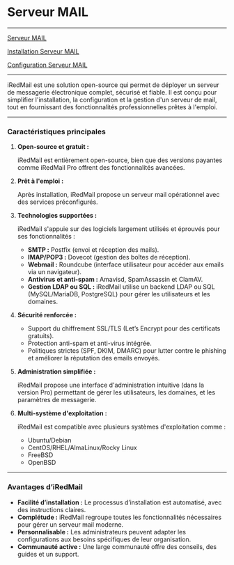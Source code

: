 # Serveur MAIL

---

[Serveur MAIL](https://www.notion.so/Serveur-MAIL-17b6eac6b63a808abde1d7362f436632?pvs=21)

[Installation Serveur MAIL](https://www.notion.so/Installation-Serveur-MAIL-17e6eac6b63a805ab58bc145c0975285?pvs=21)

[Configuration Serveur MAIL](https://www.notion.so/Configuration-Serveur-MAIL-17e6eac6b63a80a7bcd4f7f723d76d34?pvs=21)

---

iRedMail est une solution open-source qui permet de déployer un serveur de messagerie électronique complet, sécurisé et fiable. Il est conçu pour simplifier l'installation, la configuration et la gestion d'un serveur de mail, tout en fournissant des fonctionnalités professionnelles prêtes à l'emploi.

---

### **Caractéristiques principales**

1. **Open-source et gratuit :**
    
    iRedMail est entièrement open-source, bien que des versions payantes comme iRedMail Pro offrent des fonctionnalités avancées.
    
2. **Prêt à l'emploi :**
    
    Après installation, iRedMail propose un serveur mail opérationnel avec des services préconfigurés.
    
3. **Technologies supportées :**
    
    iRedMail s'appuie sur des logiciels largement utilisés et éprouvés pour ses fonctionnalités :
    
    - **SMTP :** Postfix (envoi et réception des mails).
    - **IMAP/POP3 :** Dovecot (gestion des boîtes de réception).
    - **Webmail :** Roundcube (interface utilisateur pour accéder aux emails via un navigateur).
    - **Antivirus et anti-spam :** Amavisd, SpamAssassin et ClamAV.
    - **Gestion LDAP ou SQL :** iRedMail utilise un backend LDAP ou SQL (MySQL/MariaDB, PostgreSQL) pour gérer les utilisateurs et les domaines.
4. **Sécurité renforcée :**
    - Support du chiffrement SSL/TLS (Let’s Encrypt pour des certificats gratuits).
    - Protection anti-spam et anti-virus intégrée.
    - Politiques strictes (SPF, DKIM, DMARC) pour lutter contre le phishing et améliorer la réputation des emails envoyés.
5. **Administration simplifiée :**
    
    iRedMail propose une interface d'administration intuitive (dans la version Pro) permettant de gérer les utilisateurs, les domaines, et les paramètres de messagerie.
    
6. **Multi-système d'exploitation :**
    
    iRedMail est compatible avec plusieurs systèmes d'exploitation comme :
    
    - Ubuntu/Debian
    - CentOS/RHEL/AlmaLinux/Rocky Linux
    - FreeBSD
    - OpenBSD

---

### **Avantages d’iRedMail**

- **Facilité d’installation :** Le processus d’installation est automatisé, avec des instructions claires.
- **Complétude :** iRedMail regroupe toutes les fonctionnalités nécessaires pour gérer un serveur mail moderne.
- **Personnalisable :** Les administrateurs peuvent adapter les configurations aux besoins spécifiques de leur organisation.
- **Communauté active :** Une large communauté offre des conseils, des guides et un support.